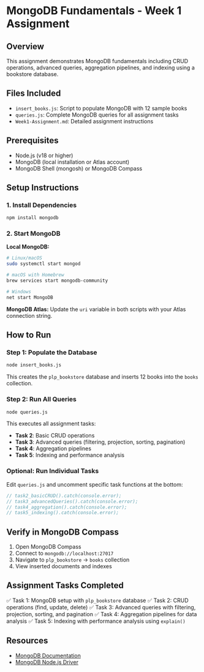 # MongoDB Fundamentals - Week 1 Assignment

## Overview

This assignment demonstrates MongoDB fundamentals including CRUD operations, advanced queries, aggregation pipelines, and indexing using a bookstore database.

## Files Included

- `insert_books.js`: Script to populate MongoDB with 12 sample books
- `queries.js`: Complete MongoDB queries for all assignment tasks
- `Week1-Assignment.md`: Detailed assignment instructions

## Prerequisites

- Node.js (v18 or higher)
- MongoDB (local installation or Atlas account)
- MongoDB Shell (mongosh) or MongoDB Compass

## Setup Instructions

### 1. Install Dependencies

```bash
npm install mongodb
```

### 2. Start MongoDB

**Local MongoDB:**
```bash
# Linux/macOS
sudo systemctl start mongod

# macOS with Homebrew
brew services start mongodb-community

# Windows
net start MongoDB
```

**MongoDB Atlas:**
Update the `uri` variable in both scripts with your Atlas connection string.

## How to Run

### Step 1: Populate the Database

```bash
node insert_books.js
```

This creates the `plp_bookstore` database and inserts 12 books into the `books` collection.

### Step 2: Run All Queries

```bash
node queries.js
```

This executes all assignment tasks:
- **Task 2**: Basic CRUD operations
- **Task 3**: Advanced queries (filtering, projection, sorting, pagination)
- **Task 4**: Aggregation pipelines
- **Task 5**: Indexing and performance analysis

### Optional: Run Individual Tasks

Edit `queries.js` and uncomment specific task functions at the bottom:

```javascript
// task2_basicCRUD().catch(console.error);
// task3_advancedQueries().catch(console.error);
// task4_aggregation().catch(console.error);
// task5_indexing().catch(console.error);
```

## Verify in MongoDB Compass

1. Open MongoDB Compass
2. Connect to `mongodb://localhost:27017`
3. Navigate to `plp_bookstore` → `books` collection
4. View inserted documents and indexes

## Assignment Tasks Completed

✅ Task 1: MongoDB setup with `plp_bookstore` database
✅ Task 2: CRUD operations (find, update, delete)
✅ Task 3: Advanced queries with filtering, projection, sorting, and pagination
✅ Task 4: Aggregation pipelines for data analysis
✅ Task 5: Indexing with performance analysis using `explain()`

## Resources

- [MongoDB Documentation](https://docs.mongodb.com/)
- [MongoDB Node.js Driver](https://mongodb.github.io/node-mongodb-native/)
